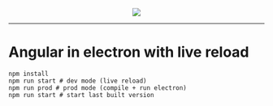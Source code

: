 <p align="center">
    <img src="https://i.imgur.com/oS5LIPE.png" width="">
</p>

<hr>

# Angular in electron with live reload

```
npm install
npm run start # dev mode (live reload)
npm run prod # prod mode (compile + run electron)
npm run start # start last built version
```
